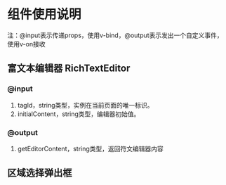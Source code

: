 # 组件使用说明
注：@input表示传递props，使用v-bind，@output表示发出一个自定义事件，使用v-on接收

## 富文本编辑器 RichTextEditor
### @input
1. tagId，string类型，实例在当前页面的唯一标识。
2. initialContent，string类型，编辑器初始值。
### @output
1. getEditorContent，string类型，返回符文编辑器内容

## 区域选择弹出框
###